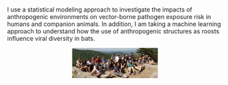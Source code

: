 <center><img src="different-method/images/profile.jpg" alt="" width="200"></center>

I use a statistical modeling approach to investigate the impacts of anthropogenic environments on vector-borne pathogen exposure risk in humans and companion animals. In addition, I am taking a machine learning approach to understand how the use of anthropogenic structures as roosts influence viral diversity in bats.

<center><img src="/images/DDCSP_outside.jpg" alt="" width="200"></center>
